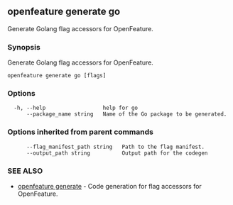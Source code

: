 <!-- markdownlint-disable-file -->
<!-- WARNING: THIS DOC IS AUTO-GENERATED. DO NOT EDIT! -->
## openfeature generate go

Generate Golang flag accessors for OpenFeature.

### Synopsis

Generate Golang flag accessors for OpenFeature.

```
openfeature generate go [flags]
```

### Options

```
  -h, --help                  help for go
      --package_name string   Name of the Go package to be generated.
```

### Options inherited from parent commands

```
      --flag_manifest_path string   Path to the flag manifest.
      --output_path string          Output path for the codegen
```

### SEE ALSO

* [openfeature generate](openfeature_generate.md)	 - Code generation for flag accessors for OpenFeature.

